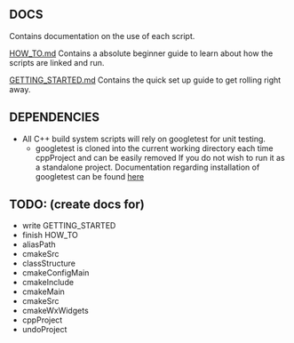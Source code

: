 ## DOCS

Contains documentation on the use of each script.

[HOW_TO.md](https://github.com/PIesPnuema/Scripts/blob/main/docs/HOW_TO.md) Contains a absolute beginner guide to learn about how the scripts are linked and run.

[GETTING_STARTED.md](https://github.com/PIesPnuema/Scripts/blob/main/docs/GETTING_STARTED.md) Contains the quick set up guide to get rolling right away.

## DEPENDENCIES

- All C++ build system scripts will rely on googletest for unit testing.
    - googletest is cloned into the current working directory each time cppProject and can be easily removed If you do not wish to run it as a standalone project. Documentation regarding installation of googletest can be found [here](https://github.com/google/googletest/blob/main/googletest/README.md)

## TODO: (create docs for)

- write GETTING_STARTED
- finish HOW_TO
- aliasPath
- cmakeSrc
- classStructure
- cmakeConfigMain
- cmakeInclude
- cmakeMain
- cmakeSrc
- cmakeWxWidgets
- cppProject
- undoProject

